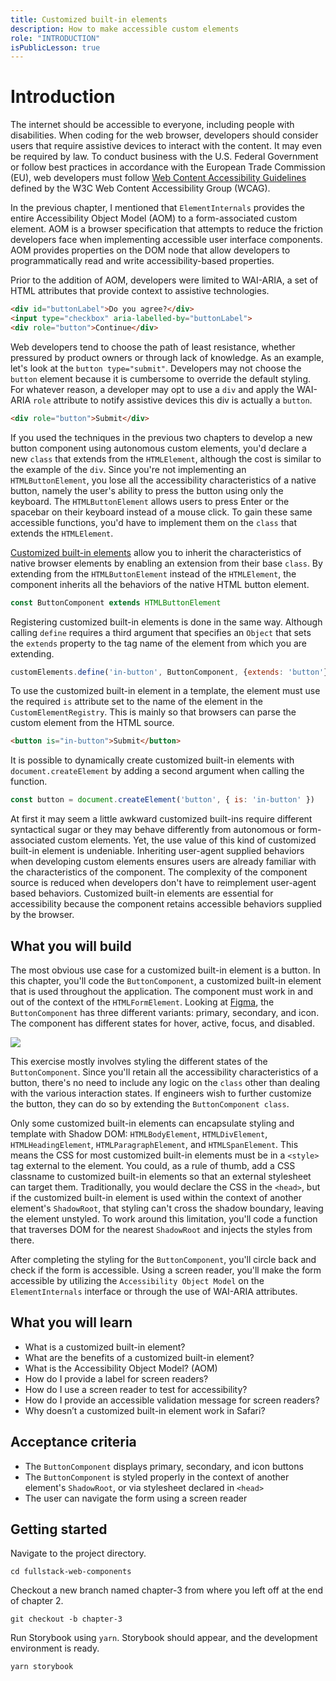 ```yaml
---
title: Customized built-in elements
description: How to make accessible custom elements
role: "INTRODUCTION"
isPublicLesson: true
---
```


# Introduction

The internet should be accessible to everyone, including people with disabilities. When coding for the web browser, developers should consider users that require assistive devices to interact with the content. It may even be required by law. To conduct business with the U.S. Federal Government or follow best practices in accordance with the European Trade Commission (EU), web developers must follow [Web Content Accessibility Guidelines](https://www.w3.org/TR/WCAG20/) defined by the W3C Web Content Accessibility Group (WCAG). 


In the previous chapter, I mentioned that `ElementInternals` provides the entire Accessibility Object Model (AOM) to a form-associated custom element. AOM is a browser specification that attempts to reduce the friction developers face when implementing accessible user interface components. AOM provides properties on the DOM node that allow developers to programmatically read and write accessibility-based properties. 

Prior to the addition of AOM, developers were limited to WAI-ARIA, a set of HTML attributes that provide context to assistive technologies.

```html
<div id="buttonLabel">Do you agree?</div>
<input type="checkbox" aria-labelled-by="buttonLabel">
<div role="button">Continue</div>
```

Web developers tend to choose the path of least resistance, whether pressured by product owners or through lack of knowledge. As an example, let's look at the `button type="submit"`. Developers may not choose the `button` element because it is cumbersome to override the default styling. For whatever reason, a developer may opt to use a `div` and apply the WAI-ARIA `role` attribute to notify assistive devices this div is actually a `button`. 

```html
<div role="button">Submit</div>
```

If you used the techniques in the previous two chapters to develop a new button component using autonomous custom elements, you'd declare a new `class` that extends from the `HTMLElement`, although the cost is similar to the example of the `div`. Since you're not implementing an `HTMLButtonElement`, you lose all the accessibility characteristics of a native button, namely the user's ability to press the button using only the keyboard. The `HTMLButtonElement` allows users to press Enter or the spacebar on their keyboard instead of a mouse click. To gain these same accessible functions, you'd have to implement them on the `class` that extends the `HTMLElement`. 

[Customized built-in elements](https://html.spec.whatwg.org/multipage/custom-elements.html#custom-elements-customized-builtin-example) allow you to inherit the characteristics of native browser elements by enabling an extension from their base `class`. By extending from the `HTMLButtonElement` instead of the `HTMLElement`, the component inherits all the behaviors of the native HTML button element.


```javascript
const ButtonComponent extends HTMLButtonElement
```

Registering customized built-in elements is done in the same way. Although calling `define` requires a third argument that specifies an `Object` that sets the `extends` property to the tag name of the element from which you are extending.

```javascript
customElements.define('in-button', ButtonComponent, {extends: 'button'});

```

To use the customized built-in element in a template, the element must use the required `is` attribute set to the name of the element in the `CustomElementRegistry`. This is mainly so that browsers can parse the custom element from the HTML source.

```html
<button is="in-button">Submit</button>
```

It is possible to dynamically create customized built-in elements with `document.createElement` by adding a second argument when calling the function.

```javascript
const button = document.createElement('button', { is: 'in-button' })
```

At first it may seem a little awkward customized built-ins require different syntactical sugar or they may behave differently from autonomous or form-associated custom elements. Yet, the use value of this kind of customized built-in element is undeniable. Inheriting user-agent supplied behaviors when developing custom elements ensures users are already familiar with the characteristics of the component. The complexity of the component source is reduced when developers don't have to reimplement user-agent based behaviors. Customized built-in elements are essential for accessibility because the component retains accessible behaviors supplied by the browser. 

## What you will build

The most obvious use case for a customized built-in element is a button. In this chapter, you'll code the `ButtonComponent`, a customized built-in element that is used throughout the application. The component must work in and out of the context of the `HTMLFormElement`. Looking at [Figma](https://www.figma.com/file/QXGa6qN6AqgeerCtS28I8z/Web-Components-Book-Design-Library?node-id=0%3A1), the `ButtonComponent` has three different variants: primary, secondary, and icon. The component has different states for hover, active, focus, and disabled.

![](./public/assets/figma.png)

This exercise mostly involves styling the different states of the `ButtonComponent`. Since you'll retain all the accessibility characteristics of a button, there's no need to include any logic on the `class` other than dealing with the various interaction states. If engineers wish to further customize the button, they can do so by extending the `ButtonComponent class`.

Only some customized built-in elements can encapsulate styling and template with Shadow DOM: `HTMLBodyElement`, `HTMLDivElement`, ` HTMLHeadingElement`, `HTMLParagraphElement`, and `HTMLSpanElement`. This means the CSS for most customized built-in elements must be in a `<style>` tag external to the element. You could, as a rule of thumb, add a CSS classname to customized built-in elements so that an external stylesheet can target them. Traditionally, you would declare the CSS in the `<head>`, but if the customized built-in element is used within the context of another element's `ShadowRoot`, that styling can't cross the shadow boundary, leaving the element unstyled. To work around this limitation, you'll code a function that traverses DOM for the nearest `ShadowRoot` and injects the styles from there.


After completing the styling for the `ButtonComponent`, you'll circle back and check if the form is accessible. Using a screen reader, you'll make the form accessible by utilizing the `Accessibility Object Model` on the `ElementInternals` interface or through the use of WAI-ARIA attributes. 


## What you will learn

- What is a customized built-in element?
- What are the benefits of a customized built-in element?
- What is the Accessibility Object Model? (AOM)
- How do I provide a label for screen readers?
- How do I use a screen reader to test for accessibility?
- How do I provide an accessible validation message for screen readers?
- Why doesn’t a customized built-in element work in Safari?


## Acceptance criteria

- The `ButtonComponent` displays primary, secondary, and icon buttons
- The `ButtonComponent` is styled properly in the context of another element's `ShadowRoot`, or via stylesheet declared in `<head>`
- The user can navigate the form using a screen reader


## Getting started

Navigate to the project directory.

```
cd fullstack-web-components
```

Checkout a new branch named chapter-3 from where you left off at the end of chapter 2. 

```
git checkout -b chapter-3
```

Run Storybook using `yarn`. Storybook should appear, and the development environment is ready.

```
yarn storybook
```
